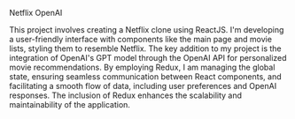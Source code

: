 Netflix OpenAI

This project involves creating a Netflix clone using ReactJS. 
I'm developing a user-friendly interface with components like the main page and movie lists, styling them to resemble Netflix. 
The key addition to my project is the integration of OpenAI's GPT model through the OpenAI API for personalized movie recommendations.
By employing Redux, I am managing the global state, ensuring seamless communication between React components, and facilitating a smooth flow of data, including user preferences and OpenAI responses. 
The inclusion of Redux enhances the scalability and maintainability of the application. 
